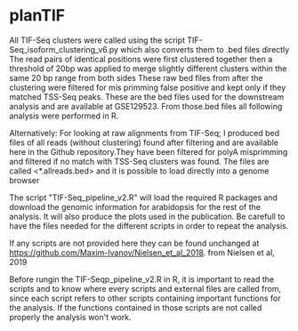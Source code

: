 # planTIF

All TIF-Seq clusters were called using the script TIF-Seq_isoform_clustering_v6.py which also converts them to .bed files directly
The read pairs of identical positions were first clustered together then a threshold of 20bp was applied to merge slightly different clusters within the same 20 bp range from both sides
These raw bed files from after the clustering were filtered for mis primming false positive and kept only if they matched TSS-Seq peaks. These are the bed files used for the downstream analysis and are available at GSE129523. From those.bed files all following analysis were performed in R.

Alternatively: For looking at raw alignments from TIF-Seq;
I produced bed files of all reads (without clustering) found after filtering and are available here in the Github repository.They have been filtered for polyA misprimming and filtered if no match with TSS-Seq clusters was found. The files are called <*.allreads.bed> and it is possible to load directly into a genome browser

The script "TIF-Seq_pipeline_v2.R" will load the required R packages and download the genomic information for arabidopsis for the rest of the analysis. It will also produce the plots used in the publication. Be carefull to have the files needed for the different scripts in order to repeat the analysis.

If any scripts are not provided here they can be found unchanged at https://github.com/Maxim-Ivanov/Nielsen_et_al_2018. from Nielsen et al, 2019

Before rungin the TIF-Seqp_pipeline_v2.R in R, it is important to read the scripts and to know where every scripts and external files are called from, since each script refers to other scripts containing important functions for the analysis. If the functions  contained in those scripts are not called properly the analysis won't work.
